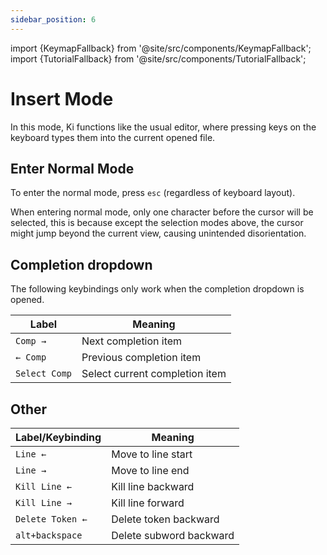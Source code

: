 ```yaml
---
sidebar_position: 6
---
```


import {KeymapFallback} from '@site/src/components/KeymapFallback';
import {TutorialFallback} from '@site/src/components/TutorialFallback';

# Insert Mode

In this mode, Ki functions like the usual editor, where pressing keys on
the keyboard types them into the current opened file.

## Enter Normal Mode

To enter the normal mode, press `esc` (regardless of keyboard layout).

When entering normal mode, only one character before the cursor will be selected, this is because except the selection modes above,
the cursor might jump beyond the current view, causing unintended disorientation.

<TutorialFallback filename="enter-normal-mode"/>

## Completion dropdown

The following keybindings only work when the completion dropdown is opened.

<KeymapFallback filename="Completion Items"/>

| Label         | Meaning                        |
| ------------- | ------------------------------ |
| `Comp →`      | Next completion item           |
| `← Comp`      | Previous completion item       |
| `Select Comp` | Select current completion item |

## Other

<KeymapFallback filename="Insert"/>

| Label/Keybinding | Meaning                 |
| ---------------- | ----------------------- |
| `Line ←`         | Move to line start      |
| `Line →`         | Move to line end        |
| `Kill Line ←`    | Kill line backward      |
| `Kill Line →`    | Kill line forward       |
| `Delete Token ←` | Delete token backward   |
| `alt+backspace`  | Delete subword backward |
